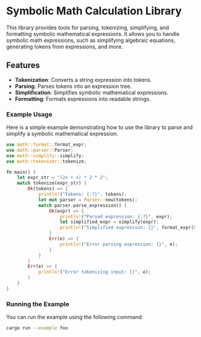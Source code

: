 # Symbolic Math Calculation Library

This library provides tools for parsing, tokenizing, simplifying, and formatting symbolic mathematical expressions. It allows you to handle symbolic math expressions, such as simplifying algebraic equations, generating tokens from expressions, and more.

## Features

- **Tokenization**: Converts a string expression into tokens.
- **Parsing**: Parses tokens into an expression tree.
- **Simplification**: Simplifies symbolic mathematical expressions.
- **Formatting**: Formats expressions into readable strings.


### Example Usage

Here is a simple example demonstrating how to use the library to parse and simplify a symbolic mathematical expression.



```rust
use math::format::format_expr;
use math::parser::Parser;
use math::simplify::simplify;
use math::tokenizer::tokenize;

fn main() {
    let expr_str = "(2x + x) * 2 * 2";
    match tokenize(expr_str) {
        Ok(tokens) => {
            println!("Tokens: {:?}", tokens);
            let mut parser = Parser::new(tokens);
            match parser.parse_expression() {
                Ok(expr) => {
                    println!("Parsed expression: {:?}", expr);
                    let simplified_expr = simplify(expr);
                    println!("Simplified expression: {}", format_expr(&simplified_expr));
                }
                Err(e) => {
                    println!("Error parsing expression: {}", e);
                }
            }
        }
        Err(e) => {
            println!("Error tokenizing input: {}", e);
        }
    }
}
```


### Running the Example

You can run the example using the following command:

```bash
cargo run --example foo
```
